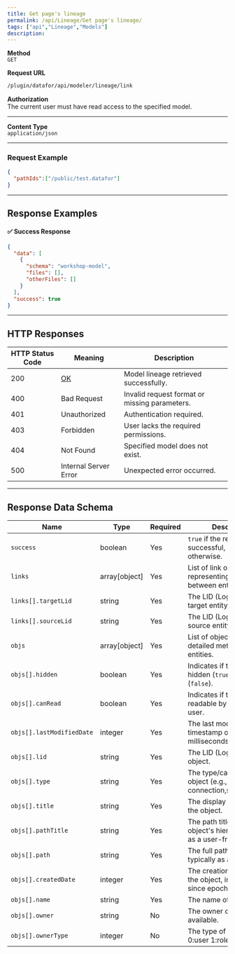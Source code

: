 ```yaml
---
title: Get page's lineage
permalink: /api/Lineage/Get page's lineage/
tags: ["api","Lineage","Models"]
description:
---
```


**Method**  
`GET`

**Request URL**
```html
/plugin/datafor/api/modeler/lineage/link
```

**Authorization**  
The current user must have read access to the specified model.

---

**Content Type**  
`application/json`

---

### **Request Example**

```json
{
  "pathIds":["/public/test.datafor"]
}
```

---

## **Response Examples**

#### ✅ **Success Response**
```json
{
  "data": [
    {
      "schema": "workshop-model",
      "files": [],
      "otherFiles": []
    }
  ],
  "success": true
}
```

---

## **HTTP Responses**

| HTTP Status Code | Meaning                                                 | Description                              |
|------------------|---------------------------------------------------------|------------------------------------------|
| 200              | [OK](https://tools.ietf.org/html/rfc7231#section-6.3.1) | Model lineage retrieved successfully.   |
| 400              | Bad Request                                             | Invalid request format or missing parameters. |
| 401              | Unauthorized                                            | Authentication required. |
| 403              | Forbidden                                               | User lacks the required permissions. |
| 404              | Not Found                                               | Specified model does not exist. |
| 500              | Internal Server Error                                   | Unexpected error occurred. |

---

## **Response Data Schema**
| Name              | Type            | Required | Description                                                                       |
|-------------------|-----------------|----------|-----------------------------------------------------------------------------------|
| `success`         | boolean         | Yes      | `true` if the request was successful, `false` otherwise.                          |
| `links`           | array[object]   | Yes      | List of link objects representing relationships between entities.                 |
| `links[].targetLid` | string        | Yes      | The LID (Logical ID) of the target entity in the link.                            |
| `links[].sourceLid` | string        | Yes      | The LID (Logical ID) of the source entity in the link.                            |
| `objs`            | array[object]   | Yes      | List of objects containing detailed metadata about entities.                      |
| `objs[].hidden`   | boolean         | Yes      | Indicates if the object is hidden (`true`) or visible (`false`).                  |
| `objs[].canRead`  | boolean         | Yes      | Indicates if the object is readable by the current user.                          |
| `objs[].lastModifiedDate` | integer | Yes      | The last modified timestamp of the object, in milliseconds since epoch.           |
| `objs[].lid`      | string          | Yes      | The LID (Logical ID) of the object.                                               |
| `objs[].type`     | string          | Yes      | The type/category of the object (e.g., connection,schema,page).                   |
| `objs[].title`    | string          | Yes      | The display title or label of the object.                                         |
| `objs[].pathTitle`| string          | Yes      | The path title, showing the object's hierarchical path as a user-friendly string. |
| `objs[].path`     | string          | Yes      | The full path of the object, typically as a string.                               |
| `objs[].createdDate` | integer      | Yes      | The creation timestamp of the object, in milliseconds since epoch.                |
| `objs[].name`     | string          | Yes      | The name of the object.                                                           |
| `objs[].owner`    | string          | No       | The owner of the object, if available.                                            |
| `objs[].ownerType`| integer         | No       | The type of the owner, 0:user 1:role.                                             |
